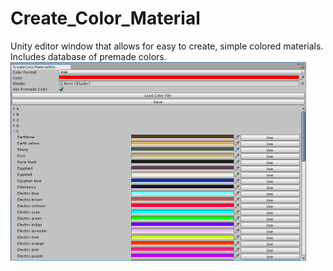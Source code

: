 # Create_Color_Material
Unity editor window that allows for easy to create, simple colored materials.  Includes database of premade colors.
![alt text](https://github.com/Endarren/Create_Color_Material/blob/master/Create%20Window.png)
